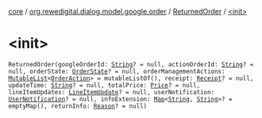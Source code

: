 [core](../../index.md) / [org.rewedigital.dialog.model.google.order](../index.md) / [ReturnedOrder](index.md) / [&lt;init&gt;](./-init-.md)

# &lt;init&gt;

`ReturnedOrder(googleOrderId: `[`String`](https://kotlinlang.org/api/latest/jvm/stdlib/kotlin/-string/index.html)`? = null, actionOrderId: `[`String`](https://kotlinlang.org/api/latest/jvm/stdlib/kotlin/-string/index.html)`? = null, orderState: `[`OrderState`](../-order-state/index.md)`? = null, orderManagementActions: `[`MutableList`](https://kotlinlang.org/api/latest/jvm/stdlib/kotlin.collections/-mutable-list/index.html)`<`[`OrderAction`](../-order-action/index.md)`> = mutableListOf(), receipt: `[`Receipt`](../-receipt/index.md)`? = null, updateTime: `[`String`](https://kotlinlang.org/api/latest/jvm/stdlib/kotlin/-string/index.html)`? = null, totalPrice: `[`Price`](../-price/index.md)`? = null, lineItemUpdates: `[`LineItemUpdate`](../-line-item-update/index.md)`? = null, userNotification: `[`UserNotification`](../-user-notification/index.md)`? = null, infoExtension: `[`Map`](https://kotlinlang.org/api/latest/jvm/stdlib/kotlin.collections/-map/index.html)`<`[`String`](https://kotlinlang.org/api/latest/jvm/stdlib/kotlin/-string/index.html)`, `[`String`](https://kotlinlang.org/api/latest/jvm/stdlib/kotlin/-string/index.html)`>? = emptyMap(), returnInfo: `[`Reason`](../-reason/index.md)`? = null)`